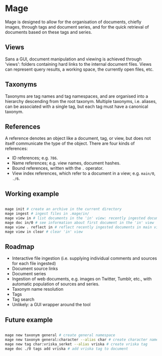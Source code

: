 # Mage

Mage is designed to allow for the organisation of documents, chiefly images, through tags and document series, and for the quick retrieval of documents based on these tags and series.

## Views

Sans a GUI, document manipulation and viewing is achieved through 'views': folders containing hard links to the internal document files. Views can represent query results, a working space, the currently open files, etc.

## Taxonyms

Taxonyms are tag names and tag namespaces, and are organised into a hierarchy descending from the root taxonym. Multiple taxonyms, i.e. aliases, can be associated with a single tag, but each tag must have a canonical taxonym.

## References

A reference denotes an object like a document, tag, or view, but does not itself communicate the type of the object. There are four kinds of references:

- ID references; e.g. `786`.
- Name references; e.g. view names, document hashes.
- Bound references, written with the `.` operator.
- View index references, which refer to a document in a view; e.g. `main/0`, `./6`.

## Working example

```bash

mage init # create an archive in the current directory
mage ingest # ingest files in .mage/in/
mage view in # list documents in the 'in' view: recently ingested documents
mage doc in/0 # see information about first document in the 'in' view
mage view . reflect in # reflect recently ingested documents in main view.
mage view in clear # clear 'in' view

```

## Roadmap

- Interactive file ingestion (i.e. supplying individual comments and sources for each file ingested)
- Document source links
- Document series
- Ingestion of web documents, e.g. images on Twitter, Tumblr, etc., with automatic population of sources and series.
- Taxonym name resolution
- Tags
- Tag search
- Unlikely: a GUI wrapper around the tool

## Future example

```bash

mage new taxonym general # create general namespace
mage new taxonym general:character --alias char # create character namespace
mage new tag char:vriska_serket --alias vriska # create vriska tag
mage doc ./0 tags add vriska # add vriska tag to document

```